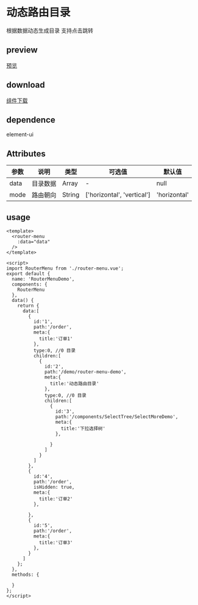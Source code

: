 # 动态路由目录
  根据数据动态生成目录
  支持点击跳转
## preview
[预览](./index.html#/components/router-menu/router-menu-demo)
## download
[组件下载](./components/router-menu.zip)
## dependence
element-ui

## Attributes
| 参数 |	说明 |类型 |可选值	| 默认值 |
| ---- | ---- |---- | ----   |----  | 
| data | 目录数据 | Array | - | null  | 
| mode | 路由朝向 | String | ['horizontal', 'vertical'] | 'horizontal'  | 
## usage
```
<template>
  <router-menu
    :data="data"
  />
</template>

<script>
import RouterMenu from './router-menu.vue';
export default {
  name: 'RouterMenuDemo',
  components: {
    RouterMenu
  },
  data() {
    return {
      data:[
        {
          id:'1',
          path:'/order',
          meta:{
            title:'订单1'
          },
          type:0, //0 目录 
          children:[
            {
              id:'2',
              path:'/demo/router-menu-demo',
              meta:{
                title:'动态路由目录'
              },
              type:0, //0 目录 
              children:[
                {
                  id:'3',
                  path:'/components/SelectTree/SelectMoreDemo',
                  meta:{
                    title:'下拉选择树'
                  },
                  
                }
              ]
            }
          ]
        },
        {
          id:'4',
          path:'/order',
          isHidden: true,
          meta:{
            title:'订单2'
          },
          
        },
        {
          id:'5',
          path:'/order',
          meta:{
            title:'订单3'
          },
        }
      ]
    };
  },
  methods: {

  }
};
</script>

```
